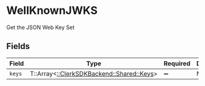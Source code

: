 # WellKnownJWKS

Get the JSON Web Key Set


## Fields

| Field                                                                    | Type                                                                     | Required                                                                 | Description                                                              |
| ------------------------------------------------------------------------ | ------------------------------------------------------------------------ | ------------------------------------------------------------------------ | ------------------------------------------------------------------------ |
| `keys`                                                                   | T::Array<[::ClerkSDKBackend::Shared::Keys](../../models/shared/keys.md)> | :heavy_minus_sign:                                                       | N/A                                                                      |